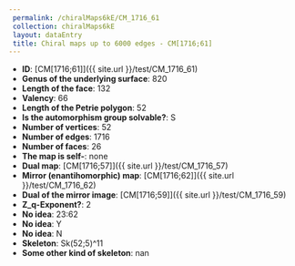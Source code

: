 ```yaml
--- 
 permalink: /chiralMaps6kE/CM_1716_61 
 collection: chiralMaps6kE
 layout: dataEntry
 title: Chiral maps up to 6000 edges - CM[1716;61]
---
```


- **ID**: [CM[1716;61]]({{ site.url }}/test/CM_1716_61)
- **Genus of the underlying surface**: 820
- **Length of the face**: 132
- **Valency**: 66
- **Length of the Petrie polygon**: 52
- **Is the automorphism group solvable?**: S
- **Number of vertices**: 52
- **Number of edges**: 1716
- **Number of faces**: 26
- **The map is self-**: none
- **Dual map**: [CM[1716;57]]({{ site.url }}/test/CM_1716_57)
- **Mirror (enantihomorphic) map**: [CM[1716;62]]({{ site.url }}/test/CM_1716_62)
- **Dual of the mirror image**: [CM[1716;59]]({{ site.url }}/test/CM_1716_59)
- **Z_q-Exponent?**: 2
- **No idea**:  23:62
- **No idea**: Y
- **No idea**: N
- **Skeleton**: Sk(52;5)^11
- **Some other kind of skeleton**: nan
